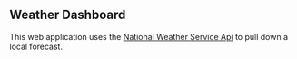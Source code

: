 ## Weather Dashboard


This web application uses the [National Weather Service Api](https://forecast-v3.weather.gov/documentation?redirect=legacy) to pull down a local forecast.
